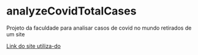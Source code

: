 # analyzeCovidTotalCases
Projeto da faculdade para analisar casos de covid no mundo retirados de um site

[Link do site utiliza-do](https://en.wikipedia.org/wiki/COVID-19_pandemic_by_country_and_territory#void)

